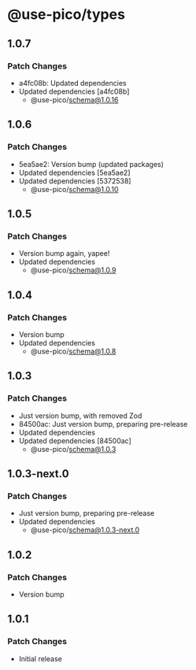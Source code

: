 # @use-pico/types

## 1.0.7

### Patch Changes

- a4fc08b: Updated dependencies
- Updated dependencies [a4fc08b]
  - @use-pico/schema@1.0.16

## 1.0.6

### Patch Changes

- 5ea5ae2: Version bump (updated packages)
- Updated dependencies [5ea5ae2]
- Updated dependencies [5372538]
  - @use-pico/schema@1.0.10

## 1.0.5

### Patch Changes

- Version bump again, yapee!
- Updated dependencies
  - @use-pico/schema@1.0.9

## 1.0.4

### Patch Changes

- Version bump
- Updated dependencies
  - @use-pico/schema@1.0.8

## 1.0.3

### Patch Changes

- Just version bump, with removed Zod
- 84500ac: Just version bump, preparing pre-release
- Updated dependencies
- Updated dependencies [84500ac]
  - @use-pico/schema@1.0.3

## 1.0.3-next.0

### Patch Changes

- Just version bump, preparing pre-release
- Updated dependencies
  - @use-pico/schema@1.0.3-next.0

## 1.0.2

### Patch Changes

- Version bump

## 1.0.1

### Patch Changes

- Initial release
